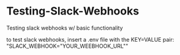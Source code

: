 # Testing-Slack-Webhooks
Testing slack webhooks w/ basic functionality

to test slack webhooks, insert a .env file with the KEY=VALUE pair: "SLACK_WEBHOOK="YOUR_WEEBHOOK_URL""
